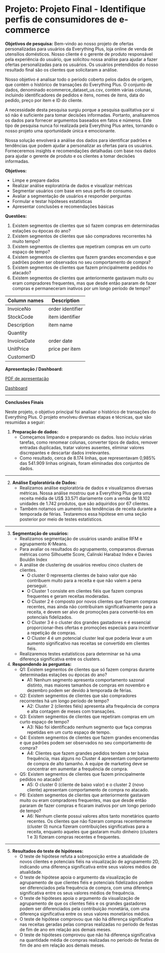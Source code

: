 # Projeto: Projeto Final - Identifique perfis de consumidores de e-commerce

**Objetivos de pesquisa:**
Bem-vindo ao nosso projeto de ofertas personalizadas para usuários da Everything Plus, loja online de venda de utensílios domésticos. Nosso cliente é o gerente de produto responsável pela experiência do usuário, que solicitou nossa análise para ajudar a fazer ofertas personalizadas para os usuários. Os usuários pretendidos do nosso resultado final são os clientes que solicitaram a análise.

Nosso objetivo é analisar todo o período coberto pelos dados de origem, que contém o histórico de transações do Everything Plus. O conjunto de dados, denominado ecommerce_dataset_us.csv, contém várias colunas, incluindo identificadores de pedidos e itens, nomes de itens, data do pedido, preço por item e ID do cliente.

A necessidade desta pesquisa surgiu porque a pesquisa qualitativa por si só não é suficiente para tomar decisões informadas. Portanto, analisaremos os dados para fornecer argumentos baseados em fatos e números. Este tipo de pesquisa nunca foi realizada pela Everything Plus antes, tornando o nosso projeto uma oportunidade única e emocionante.

Nossa solução envolverá a análise dos dados para identificar padrões e tendências que podem ajudar a personalizar as ofertas para os usuários. Forneceremos insights e recomendações detalhadas com base nos dados para ajudar o gerente de produto e os clientes a tomar decisões informadas.

**Objetivos:**
- Limpe e prepare dados
- Realizar análise exploratória de dados e visualizar métricas
- Segmentar usuários com base em seus perfis de consumo.
- Avaliar a segmentação de usuários e responder perguntas
- Formular e testar hipóteses estatísticas
- Apresentar conclusões e recomendações básicas

**Questões:**
1. Existem segmentos de clientes que só fazem compras em determinadas estações ou épocas do ano?
2. Existem segmentos de clientes que são compradores recorrentes há muito tempo?
3. Existem segmentos de clientes que repetiram compras em um curto espaço de tempo?
4. Existem segmentos de clientes que fazem grandes encomendas e que padrões podem ser observados no seu comportamento de compra?
5. Existem segmentos de clientes que fazem principalmente pedidos no atacado?
6. Existem segmentos de clientes que anteriormente gastavam muito ou eram compradores frequentes, mas que desde então pararam de fazer compras e permaneceram inativos por um longo período de tempo?

| Column names | Description |
|-|-------------|
| InvoiceNo | order identifier |
| StockCode | item identifier |
| Description | item name |
| Quantity |  |
| InvoiceDate | order date |
| UnitPrice | price per item |
| CustomerID |  |

**Apresentação / Dashboard:**

[PDF de apresentação](https://drive.google.com/drive/folders/1gslZ4Osf7-vBGqRZu8KzUt81o1CX0N_z?usp=sharing)

[Dashboard](https://public.tableau.com/app/profile/katia.goldchleger/viz/Dashboard_Final_Project_17100040077720/Storytelling?publish=yes)

-----

**Conclusões Finais**

Neste projeto, o objetivo principal foi analisar o histórico de transações do Everything Plus. O projeto envolveu diversas etapas e técnicas, que são resumidas a seguir:
1. **Preparação de dados:**
    - Começamos limpando e preparando os dados. Isso incluiu várias tarefas, como renomear colunas, converter tipos de dados, remover entradas duplicadas, tratar valores ausentes, eliminar valores discrepantes e descartar dados irrelevantes.
    - Como resultado, cerca de 8.174 linhas, que representavam 0,985% das 541.909 linhas originais, foram eliminadas dos conjuntos de dados.
-----
2. **Análise Exploratória de Dados:**
    - Realizamos análise exploratória de dados e visualizamos diversas métricas. Nossa análise mostrou que a Everything Plus gera uma receita média de US$ 33.571 diariamente com a venda de 18.102 unidades de 1.742 produtos, que são adquiridos por 67 clientes.
    - Também notamos um aumento nas tendências de receita durante a temporada de férias. Testaremos essa hipótese em uma seção posterior por meio de testes estatísticos.
-----
3. **Segmentação de usuários:**
    - Realizamos segmentação de usuários usando análise RFM e agrupamento K-Means.
    - Para avaliar os resultados do agrupamento, comparamos diversas métricas como Silhouette Score, Calinski Harabaz Index e Davies Bouldin Index
    - A análise de clustering de usuários revelou cinco clusters de clientes.
        - O cluster 0 representa clientes de baixo valor que não contribuem muito para a receita e que não valem a pena perseguir.
        - O Cluster 1 consiste em clientes fiéis que fazem compras frequentes e geram receitas moderadas.
        - O Cluster 2 é composto por novos clientes que fizeram compras recentes, mas ainda não contribuíram significativamente para a receita, e devem ser alvo de promoções para convertê-los em potenciais fidelizados.
        - O Cluster 3 é o cluster dos grandes gastadores e é essencial proporcionar-lhes ofertas e promoções especiais para incentivar a repetição de compras.
        - O Cluster 4 é um potencial cluster leal que poderia levar a um aumento significativo nas receitas se convertido em clientes fiéis.
    - Realizaremos testes estatísticos para determinar se há uma diferença significativa entre os clusters.
4. **Respondendo às perguntas:**
    - Q1: Existem segmentos de clientes que só fazem compras durante determinadas estações ou épocas do ano?
        - A1: Nenhum segmento apresenta comportamento sazonal distinto, mas maiores tamanhos de compras em novembro e dezembro podem ser devido à temporada de férias.
    - Q2: Existem segmentos de clientes que são compradores recorrentes há um longo período de tempo?
        - A2: Cluster 2 (clientes fiéis) apresenta alta frequência de compra e alta contagem de meses com transações.
    - Q3: Existem segmentos de clientes que repetiram compras em um curto espaço de tempo?
        - A3: Não foi identificado nenhum segmento que faça compras repetidas em um curto espaço de tempo.
    - Q4: Existem segmentos de clientes que fazem grandes encomendas e que padrões podem ser observados no seu comportamento de compra?
        - A4: Clientes que fazem grandes pedidos tendem a ter baixa frequência, mas alguns no Cluster 4 apresentam comportamento de compra de alto tamanho. A equipe de marketing deve se concentrar em aumentar a frequência de compra.
    - Q5: Existem segmentos de clientes que fazem principalmente pedidos no atacado?
        - A5: O cluster 0 (cliente de baixo valor) e o cluster 2 (novo cliente) apresentam comportamento de compra no atacado.
    - P6: Existem segmentos de clientes que anteriormente gastavam muito ou eram compradores frequentes, mas que desde então pararam de fazer compras e ficaram inativos por um longo período de tempo?
        - A6: Nenhum cliente possui valores altos tanto monetários quanto recentes. Os clientes que não fizeram compras recentemente (cluster 0) nunca fizeram contribuições significativas para a receita, enquanto aqueles que gastaram muito dinheiro (clusters 1 e 3) fizeram compras recentes e frequentes.
-----
5. **Resultados do teste de hipóteses:**
    - O teste de hipótese refuta a sobreposição entre a atualidade de novos clientes e potenciais fiéis na visualização de agrupamento 2D, indicando uma diferença significativa entre seus valores médios de atualidade.
    - O teste de hipótese apoia o argumento da visualização de agrupamento de que clientes fiéis e potenciais fidelizados podem ser diferenciados pela frequência de compra, com uma diferença significativa entre os seus valores médios de frequência.
    - O teste de hipóteses apoia o argumento da visualização de agrupamento de que os clientes fiéis e os grandes gastadores podem ser diferenciados pela contribuição monetária, com uma diferença significativa entre os seus valores monetários médios.
    - O teste de hipótese comprovou que não há diferença significativa nas receitas geradas pelas compras realizadas no período de festas de fim de ano em relação aos demais meses.
    - O teste de hipóteses comprovou que não há diferença significativa na quantidade média de compras realizadas no período de festas de fim de ano em relação aos demais meses.
